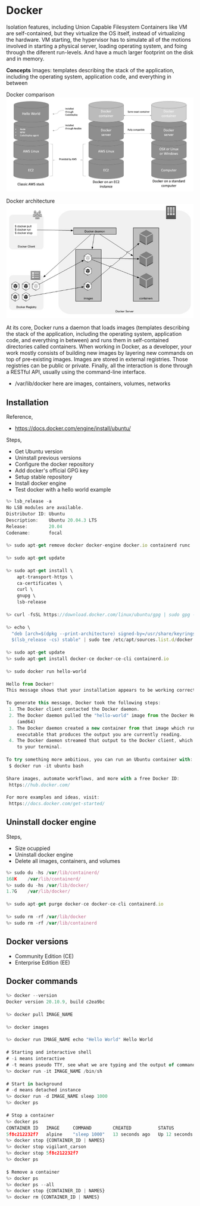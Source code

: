 # Docker
Isolation features, including Union Capable Filesystem
Containers like VM are self-contained, but they virtualize the OS itself, instead of virtualizing the hardware.
VM starting, the hypervisor has to simulate all of the motions involved in starting a physical server, loading operating system, and foing through the diferent run-levels. And have a much larger footprint on the disk and in memory. 

**Concepts**
Images: templates describing the stack of the application, including the operating system, application code, and everything in between

Docker comparison
![Docker comparison](./imgs/docker01.png)

Docker architecture
![Docker architecture](./imgs/docker02.png)

At its core, Docker runs a daemon that loads images (templates describing the stack of the application, including the operating system, application code, and everything in between) and runs them in self-contained directories called containers. When working in Docker, as a developer, your work mostly consists of building new images by layering new commands on top of pre-existing images. Images are stored in external registries. Those registries can be public or private. Finally, all the interaction is done through a RESTful API, usually using the command-line interface.

- /var/lib/docker        here are images, containers, volumes, networks

## Installation
Reference,
- https://docs.docker.com/engine/install/ubuntu/

Steps,
- Get Ubuntu version
- Uninstall previous versions
- Configure the docker repository
- Add docker's official GPG key
- Setup stable repository
- Install docker engine
- Test docker with a hello world example

```js
%> lsb_release -a
No LSB modules are available.
Distributor ID: Ubuntu
Description:    Ubuntu 20.04.3 LTS
Release:        20.04
Codename:       focal

%> sudo apt-get remove docker docker-engine docker.io containerd runc

%> sudo apt-get update

%> sudo apt-get install \
    apt-transport-https \
    ca-certificates \
    curl \
    gnupg \
    lsb-release

%> curl -fsSL https://download.docker.com/linux/ubuntu/gpg | sudo gpg --dearmor -o /usr/share/keyrings/docker-archive-keyring.gpg

%> echo \
  "deb [arch=$(dpkg --print-architecture) signed-by=/usr/share/keyrings/docker-archive-keyring.gpg] https://download.docker.com/linux/ubuntu \
  $(lsb_release -cs) stable" | sudo tee /etc/apt/sources.list.d/docker.list > /dev/null

%> sudo apt-get update
%> sudo apt-get install docker-ce docker-ce-cli containerd.io

%> sudo docker run hello-world

Hello from Docker!
This message shows that your installation appears to be working correctly.

To generate this message, Docker took the following steps:
 1. The Docker client contacted the Docker daemon.
 2. The Docker daemon pulled the "hello-world" image from the Docker Hub.
    (amd64)
 3. The Docker daemon created a new container from that image which runs the
    executable that produces the output you are currently reading.
 4. The Docker daemon streamed that output to the Docker client, which sent it
    to your terminal.

To try something more ambitious, you can run an Ubuntu container with:
 $ docker run -it ubuntu bash

Share images, automate workflows, and more with a free Docker ID:
 https://hub.docker.com/

For more examples and ideas, visit:
 https://docs.docker.com/get-started/

```

## Uninstall docker engine
Steps,
- Size ocuppied
- Uninstall docker engine
- Delete all images, containers, and volumes

```js
%> sudo du -hs /var/lib/containerd/
168K    /var/lib/containerd/
%> sudo du -hs /var/lib/docker/
1.7G    /var/lib/docker/

%> sudo apt-get purge docker-ce docker-ce-cli containerd.io

%> sudo rm -rf /var/lib/docker
%> sudo rm -rf /var/lib/containerd

```

## Docker versions
- Community Edition (CE)
- Enterprise Edition (EE)

## Docker commands

```js
%> docker --version
Docker version 20.10.9, build c2ea9bc

%> docker pull IMAGE_NAME

%> docker images

%> docker run IMAGE_NAME echo "Hello World" Hello World 

# Starting and interactive shell
# -i means interactive
# -t means pseudo TTY, see what we are typing and the output of commands
%> docker run -it IMAGE_NAME /bin/sh

# Start in background
# -d means detached instance
%> docker run -d IMAGE_NAME sleep 1000
%> docker ps 

# Stop a container
%> docker ps
CONTAINER ID   IMAGE     COMMAND        CREATED          STATUS          PORTS     NAMES
5f8c212232f7   alpine    "sleep 1000"   13 seconds ago   Up 12 seconds             vigilant_carson
%> docker stop {CONTAINER_ID | NAMES}
%> docker stop vigilant_carson
%> docker stop 5f8c212232f7
%> docker ps

$ Remove a container
%> docker ps
%> docker ps --all
%> docker stop {CONTAINER_ID | NAMES}
%> docker rm {CONTAINER_ID | NAMES}
```